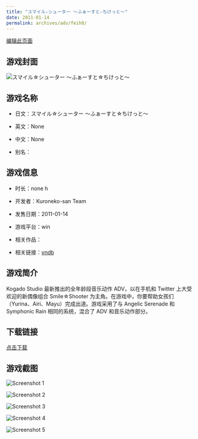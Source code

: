 ```yaml
---
title: "スマイル☆シューター ～ふぁーすと☆ちけっと～"
date: 2011-01-14
permalink: archives/adv/feih0/
---
```

[编辑此页面](https://github.com/ACG-3/ADV3-source/blob/main/source/_posts/%E3%82%B9%E3%83%9E%E3%82%A4%E3%83%AB%E2%98%86%E3%82%B7%E3%83%A5%E3%83%BC%E3%82%BF%E3%83%BC%20%EF%BD%9E%E3%81%B5%E3%81%81%E3%83%BC%E3%81%99%E3%81%A8%E2%98%86%E3%81%A1%E3%81%91%E3%81%A3%E3%81%A8%EF%BD%9E.md)

## 游戏封面

![スマイル☆シューター ～ふぁーすと☆ちけっと～](https://pan.timero.xyz/d/onedrive/img_lib_001/%E3%82%B9%E3%83%9E%E3%82%A4%E3%83%AB%E2%98%86%E3%82%B7%E3%83%A5%E3%83%BC%E3%82%BF%E3%83%BC%20%EF%BD%9E%E3%81%B5%E3%81%81%E3%83%BC%E3%81%99%E3%81%A8%E2%98%86%E3%81%A1%E3%81%91%E3%81%A3%E3%81%A8%EF%BD%9E_cover.avif)


## 游戏名称

- 日文：スマイル☆シューター ～ふぁーすと☆ちけっと～
- 英文：None
- 中文：None

- 别名：


## 游戏信息

- 时长：none h
- 开发者：Kuroneko-san Team
- 发售日期：2011-01-14
- 游戏平台：win
- 相关作品：

- 相关链接：[vndb](https://vndb.org/v5784)


## 游戏简介

Kogado Studio 最新推出的全年龄段音乐动作 ADV，以在手机和 Twitter 上大受欢迎的新偶像组合 Smile☆Shooter 为主角。在游戏中，你要帮助女孩们（Yurina、Airi、Mayu）完成出道。游戏采用了与 Angelic Serenade 和 Symphonic Rain 相同的系统，混合了 ADV 和音乐动作部分。




## 下载链接

[点击下载](https://pan.timero.xyz/onedrive/adv_lib_001/%E3%82%B9%E3%83%9E%E3%82%A4%E3%83%AB%E2%98%86%E3%82%B7%E3%83%A5%E3%83%BC%E3%82%BF%E3%83%BC%20%EF%BD%9E%E3%81%B5%E3%81%81%E3%83%BC%E3%81%99%E3%81%A8%E2%98%86%E3%81%A1%E3%81%91%E3%81%A3%E3%81%A8%EF%BD%9E)


## 游戏截图


![Screenshot 1](https://pan.timero.xyz/d/onedrive/img_lib_001/%E3%82%B9%E3%83%9E%E3%82%A4%E3%83%AB%E2%98%86%E3%82%B7%E3%83%A5%E3%83%BC%E3%82%BF%E3%83%BC%20%EF%BD%9E%E3%81%B5%E3%81%81%E3%83%BC%E3%81%99%E3%81%A8%E2%98%86%E3%81%A1%E3%81%91%E3%81%A3%E3%81%A8%EF%BD%9E_Screenshot_1.avif)

![Screenshot 2](https://pan.timero.xyz/d/onedrive/img_lib_001/%E3%82%B9%E3%83%9E%E3%82%A4%E3%83%AB%E2%98%86%E3%82%B7%E3%83%A5%E3%83%BC%E3%82%BF%E3%83%BC%20%EF%BD%9E%E3%81%B5%E3%81%81%E3%83%BC%E3%81%99%E3%81%A8%E2%98%86%E3%81%A1%E3%81%91%E3%81%A3%E3%81%A8%EF%BD%9E_Screenshot_2.avif)

![Screenshot 3](https://pan.timero.xyz/d/onedrive/img_lib_001/%E3%82%B9%E3%83%9E%E3%82%A4%E3%83%AB%E2%98%86%E3%82%B7%E3%83%A5%E3%83%BC%E3%82%BF%E3%83%BC%20%EF%BD%9E%E3%81%B5%E3%81%81%E3%83%BC%E3%81%99%E3%81%A8%E2%98%86%E3%81%A1%E3%81%91%E3%81%A3%E3%81%A8%EF%BD%9E_Screenshot_3.avif)

![Screenshot 4](https://pan.timero.xyz/d/onedrive/img_lib_001/%E3%82%B9%E3%83%9E%E3%82%A4%E3%83%AB%E2%98%86%E3%82%B7%E3%83%A5%E3%83%BC%E3%82%BF%E3%83%BC%20%EF%BD%9E%E3%81%B5%E3%81%81%E3%83%BC%E3%81%99%E3%81%A8%E2%98%86%E3%81%A1%E3%81%91%E3%81%A3%E3%81%A8%EF%BD%9E_Screenshot_4.avif)

![Screenshot 5](https://pan.timero.xyz/d/onedrive/img_lib_001/%E3%82%B9%E3%83%9E%E3%82%A4%E3%83%AB%E2%98%86%E3%82%B7%E3%83%A5%E3%83%BC%E3%82%BF%E3%83%BC%20%EF%BD%9E%E3%81%B5%E3%81%81%E3%83%BC%E3%81%99%E3%81%A8%E2%98%86%E3%81%A1%E3%81%91%E3%81%A3%E3%81%A8%EF%BD%9E_Screenshot_5.avif)

